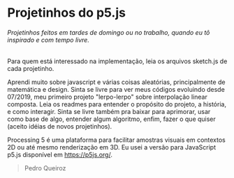 # Projetinhos do p5.js

###### Projetinhos feitos em tardes de domingo ou no trabalho, quando eu tô inspirado e com tempo livre.

Para quem está interessado na implementação, leia os arquivos sketch.js de cada projetinho.

Aprendi muito sobre javascript e várias coisas aleatórias, principalmente de matemática e design.
Sinta se livre para ver meus códigos evoluindo desde 07/2019, meu primeiro projeto "lerpo-lerpo" sobre interpolação linear composta.
Leia os readmes para entender o propósito do projeto, a história, e como interagir.
Sinta se livre também pra baixar para aprimorar, usar como base de algo, entender algum algoritmo, enfim, fazer o que quiser (aceito idéias de novos projetinhos).

Processing 5 é uma plataforma para facilitar amostras visuais em contextos 2D ou até mesmo renderização em 3D.
Eu usei a versão para JavaScript p5.js disponível em https://p5js.org/.

> Pedro Queiroz
